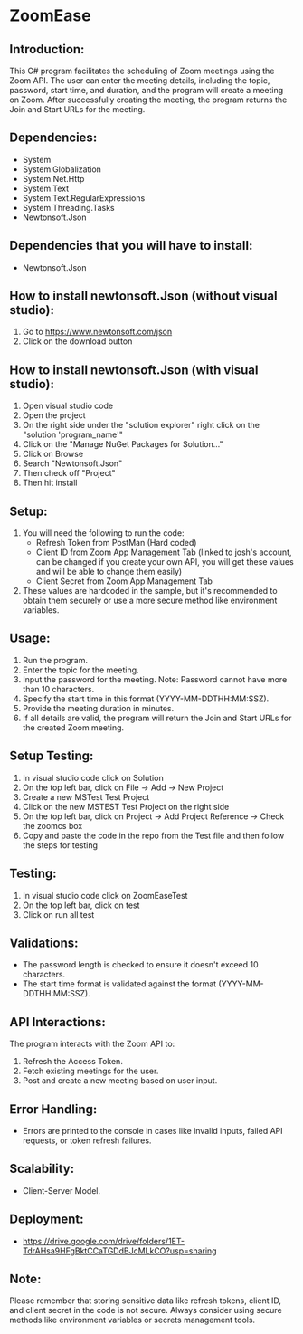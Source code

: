 ZoomEase
======================
Introduction:
-------------
This C# program facilitates the scheduling of Zoom meetings using the Zoom API. The user can enter the meeting details, including the topic, password, start time, and duration, and the program will create a meeting on Zoom. After successfully creating the meeting, the program returns the Join and Start URLs for the meeting.

Dependencies:
-------------
- System
- System.Globalization
- System.Net.Http
- System.Text
- System.Text.RegularExpressions
- System.Threading.Tasks
- Newtonsoft.Json

Dependencies that you will have to install:
-------------
- Newtonsoft.Json

How to install newtonsoft.Json (without visual studio):
-------------
1. Go to https://www.newtonsoft.com/json
2. Click on the download button

How to install newtonsoft.Json (with visual studio):
-------------
1. Open visual studio code
2. Open the project
3. On the right side under the "solution explorer" right click on the "solution 'program_name'"
4. Click on the "Manage NuGet Packages for Solution..."
5. Click on Browse
6. Search "Newtonsoft.Json"
7. Then check off "Project"
8. Then hit install

Setup:
------
1. You will need the following to run the code:
    - Refresh Token from PostMan (Hard coded)
    - Client ID from Zoom App Management Tab (linked to josh's account, can be changed if you create your own API, you will get these values and will be able to change them easily)
    - Client Secret from Zoom App Management Tab
2. These values are hardcoded in the sample, but it's recommended to obtain them securely or use a more secure method like environment variables.

Usage:
------
1. Run the program.
2. Enter the topic for the meeting.
3. Input the password for the meeting. Note: Password cannot have more than 10 characters.
4. Specify the start time in this format (YYYY-MM-DDTHH:MM:SSZ).
5. Provide the meeting duration in minutes.
6. If all details are valid, the program will return the Join and Start URLs for the created Zoom meeting.

Setup Testing:
---------------
1. In visual studio code click on Solution
2. On the top left bar, click on File -> Add -> New Project
3. Create a new MSTest Test Project
4. Click on the new MSTEST Test Project on the right side
5. On the top left bar, click on Project -> Add Project Reference -> Check the zoomcs box
6. Copy and paste the code in the repo from the Test file and then follow the steps for testing

Testing:
---------------
1. In visual studio code click on ZoomEaseTest
2. On the top left bar, click on test
3. Click on run all test

Validations:
------------
- The password length is checked to ensure it doesn't exceed 10 characters.
- The start time format is validated against the format (YYYY-MM-DDTHH:MM:SSZ).

API Interactions:
-----------------
The program interacts with the Zoom API to:
1. Refresh the Access Token.
2. Fetch existing meetings for the user.
3. Post and create a new meeting based on user input.

Error Handling:
---------------
- Errors are printed to the console in cases like invalid inputs, failed API requests, or token refresh failures.

Scalability:
---------------
- Client-Server Model.

Deployment:
---------------
- https://drive.google.com/drive/folders/1ET-TdrAHsa9HFgBktCCaTGDdBJcMLkCO?usp=sharing

Note:
-----
Please remember that storing sensitive data like refresh tokens, client ID, and client secret in the code is not secure. Always consider using secure methods like environment variables or secrets management tools.
